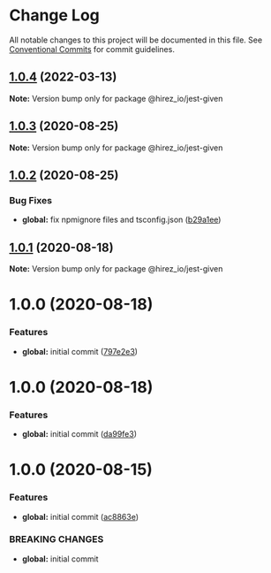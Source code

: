 # Change Log

All notable changes to this project will be documented in this file.
See [Conventional Commits](https://conventionalcommits.org) for commit guidelines.

## [1.0.4](https://github.com/hirezio/given/compare/@hirez_io/jest-given@1.0.3...@hirez_io/jest-given@1.0.4) (2022-03-13)

**Note:** Version bump only for package @hirez_io/jest-given





## [1.0.3](https://github.com/hirezio/given/compare/@hirez_io/jest-given@1.0.2...@hirez_io/jest-given@1.0.3) (2020-08-25)

**Note:** Version bump only for package @hirez_io/jest-given





## [1.0.2](https://github.com/hirezio/given/compare/@hirez_io/jest-given@1.0.1...@hirez_io/jest-given@1.0.2) (2020-08-25)


### Bug Fixes

* **global:** fix npmignore files and tsconfig.json ([b29a1ee](https://github.com/hirezio/given/commit/b29a1eeaa5739f93f4d5120477f7bcd23a60a121))





## [1.0.1](https://github.com/hirezio/given/compare/@hirez_io/jest-given@1.0.0...@hirez_io/jest-given@1.0.1) (2020-08-18)

**Note:** Version bump only for package @hirez_io/jest-given





# 1.0.0 (2020-08-18)

### Features

- **global:** initial commit ([797e2e3](https://github.com/hirezio/given/commit/797e2e373e23bfeeeaa669921aa7c047f6ee8d9c))

# 1.0.0 (2020-08-18)

### Features

- **global:** initial commit ([da99fe3](https://github.com/hirezio/given/commit/da99fe30c4021cd6534692d33555b2165970351e))

# 1.0.0 (2020-08-15)

### Features

- **global:** initial commit ([ac8863e](https://github.com/hirezio/given/commit/ac8863e91f8fc10f7437a9afa5a05c5dfd19fd74))

### BREAKING CHANGES

- **global:** initial commit
